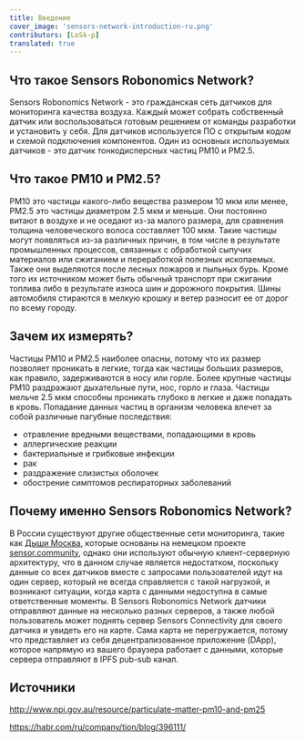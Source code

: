 ```yaml
---
title: Введение
cover_image: 'sensors-network-introduction-ru.png' 
contributors: [LoSk-p]
translated: true
---
```


## Что такое Sensors Robonomics Network?

Sensors Robonomics Network - это гражданская сеть датчиков для мониторинга качества воздуха. Каждый может собрать собственный датчик или воспользоваться готовым решением от команды разработки и установить у себя. Для датчиков используется ПО с открытым кодом и схемой подключения компонентов. Один из основных используемых датчиков - это датчик тонкодисперсных частиц PM10 и PM2.5.

## Что такое PM10 и PM2.5?

PM10 это частицы какого-либо вещества размером 10 мкм или менее, PM2.5 это частицы диаметром 2.5 мкм и меньше. Они постоянно витают в воздухе и не оседают из-за малого размера, для сравнения толщина человеческого волоса составляет 100 мкм. Такие частицы могут появляться из-за различных причин, в том числе в результате промышленных процессов, связанных с обработкой сыпучих материалов или сжиганием и переработкой полезных ископаемых. Также они выделяются после лесных пожаров и пыльных бурь. Кроме того их источником может быть обычный транспорт при сжигании топлива либо в результате износа шин и дорожного покрытия. Шины автомобиля стираются в мелкую крошку и ветер разносит ее от дорог по всему городу.

## Зачем их измерять?

Частицы PM10 и PM2.5 наиболее опасны, потому что их размер позволяет проникать в легкие, тогда как частицы больших размеров, как правило, задерживаются в носу или горле. Более крупные частицы PM10 раздражают дыхательные пути, нос, горло и глаза. Частицы мельче 2.5 мкм способны проникать глубоко в легкие и даже попадать в кровь. Попадание данных частиц в организм человека влечет за собой различные пагубные последствия:
- отравление вредными веществами, попадающими в кровь
- аллергические реакции
- бактериальные и грибковые инфекции
- рак
- раздражение слизистых оболочек
- обострение симптомов респираторных заболеваний

## Почему именно Sensors Robonomics Network?

В России существуют другие общественные сети мониторинга, такие как [Дыши Москва](https://breathe.moscow/), которые основаны на немецком проекте [sensor.community](https://sensor.community/ru/), однако они используют обычную клиент-серверную архитектуру, что в данном случае является недостатком, поскольку данные со всех датчиков вместе с запросами пользователей идут на один сервер, который не всегда справляется с такой нагрузкой, и возникают ситуации, когда карта с данными недоступна в самые ответственные моменты. В Sensors Robonomics Network датчики отправляют данные на несколько разных серверов, а также любой пользователь может поднять сервер Sensors Connectivity для своего датчика и увидеть его на карте. Сама карта не перегружается, потому что представляет из себя децентрализованное приложение (DApp), которое напрямую из вашего браузера работает с данными, которые сервера отправляют в IPFS pub-sub канал.


## Источники
http://www.npi.gov.au/resource/particulate-matter-pm10-and-pm25

https://habr.com/ru/company/tion/blog/396111/